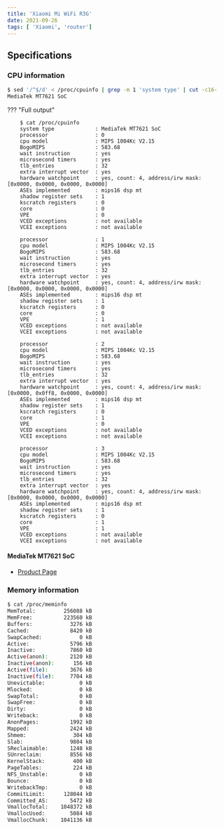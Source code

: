```yaml
---
title: 'Xiaomi Mi WiFi R3G'
date: 2021-09-26
tags: [ 'Xiaomi', 'router']
---
```


## Specifications

### CPU information

```bash
$ sed '/^$/d' < /proc/cpuinfo | grep -m 1 'system type' | cut -c16-
MediaTek MT7621 SoC
```

??? "Full output"

        $ cat /proc/cpuinfo
        system type             : MediaTek MT7621 SoC
        processor               : 0
        cpu model               : MIPS 1004Kc V2.15
        BogoMIPS                : 583.68
        wait instruction        : yes
        microsecond timers      : yes
        tlb_entries             : 32
        extra interrupt vector  : yes
        hardware watchpoint     : yes, count: 4, address/irw mask: [0x0000, 0x0000, 0x0000, 0x0000]
        ASEs implemented        : mips16 dsp mt
        shadow register sets    : 1
        kscratch registers      : 0
        core                    : 0
        VPE                     : 0
        VCED exceptions         : not available
        VCEI exceptions         : not available

        processor               : 1
        cpu model               : MIPS 1004Kc V2.15
        BogoMIPS                : 583.68
        wait instruction        : yes
        microsecond timers      : yes
        tlb_entries             : 32
        extra interrupt vector  : yes
        hardware watchpoint     : yes, count: 4, address/irw mask: [0x0000, 0x0000, 0x0000, 0x0000]
        ASEs implemented        : mips16 dsp mt
        shadow register sets    : 1
        kscratch registers      : 0
        core                    : 0
        VPE                     : 1
        VCED exceptions         : not available
        VCEI exceptions         : not available

        processor               : 2
        cpu model               : MIPS 1004Kc V2.15
        BogoMIPS                : 583.68
        wait instruction        : yes
        microsecond timers      : yes
        tlb_entries             : 32
        extra interrupt vector  : yes
        hardware watchpoint     : yes, count: 4, address/irw mask: [0x0000, 0x0ff8, 0x0000, 0x0000]
        ASEs implemented        : mips16 dsp mt
        shadow register sets    : 1
        kscratch registers      : 0
        core                    : 1
        VPE                     : 0
        VCED exceptions         : not available
        VCEI exceptions         : not available

        processor               : 3
        cpu model               : MIPS 1004Kc V2.15
        BogoMIPS                : 583.68
        wait instruction        : yes
        microsecond timers      : yes
        tlb_entries             : 32
        extra interrupt vector  : yes
        hardware watchpoint     : yes, count: 4, address/irw mask: [0x0000, 0x0000, 0x0000, 0x0000]
        ASEs implemented        : mips16 dsp mt
        shadow register sets    : 1
        kscratch registers      : 0
        core                    : 1
        VPE                     : 1
        VCED exceptions         : not available
        VCEI exceptions         : not available

#### MediaTek MT7621 SoC

- [Product Page](https://datasheetspdf.com/pdf-file/1144680/Ralink/MT7621/1)

### Memory information

```bash
$ cat /proc/meminfo
MemTotal:         256088 kB
MemFree:          223560 kB
Buffers:            3276 kB
Cached:             8420 kB
SwapCached:            0 kB
Active:             5796 kB
Inactive:           7860 kB
Active(anon):       2120 kB
Inactive(anon):      156 kB
Active(file):       3676 kB
Inactive(file):     7704 kB
Unevictable:           0 kB
Mlocked:               0 kB
SwapTotal:             0 kB
SwapFree:              0 kB
Dirty:                 0 kB
Writeback:             0 kB
AnonPages:          1992 kB
Mapped:             2424 kB
Shmem:               304 kB
Slab:               9804 kB
SReclaimable:       1248 kB
SUnreclaim:         8556 kB
KernelStack:         400 kB
PageTables:          224 kB
NFS_Unstable:          0 kB
Bounce:                0 kB
WritebackTmp:          0 kB
CommitLimit:      128044 kB
Committed_AS:       5472 kB
VmallocTotal:    1048372 kB
VmallocUsed:        5084 kB
VmallocChunk:    1041136 kB
```
